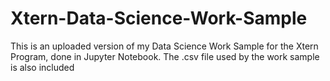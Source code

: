 # Xtern-Data-Science-Work-Sample
This is an uploaded version of my Data Science Work Sample for the Xtern Program, done in Jupyter Notebook. The .csv file used by the work sample is also included
